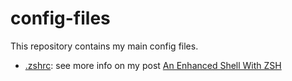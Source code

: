 # config-files

This repository contains my main config files.

- [.zshrc](.zshrc): see more info on my post [An Enhanced Shell With ZSH](https://simondosda.github.io/shell/tool/2021/04/20/enhance-shell-zsh.html)
